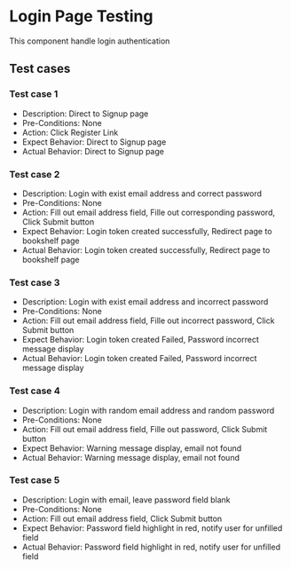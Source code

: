 # Login Page Testing
This component handle login authentication

## Test cases
### Test case 1
- Description: Direct to Signup page
- Pre-Conditions: None
- Action: Click Register Link
- Expect Behavior: Direct to Signup page
- Actual Behavior: Direct to Signup page

### Test case 2
- Description: Login with exist email address and correct password
- Pre-Conditions: None
- Action: Fill out email address field, Fille out corresponding password, Click Submit button
- Expect Behavior: Login token created successfully, Redirect page to bookshelf page
- Actual Behavior: Login token created successfully, Redirect page to bookshelf page

### Test case 3
- Description: Login with exist email address and incorrect password
- Pre-Conditions: None
- Action: Fill out email address field, Fille out incorrect password, Click Submit button
- Expect Behavior: Login token created Failed, Password incorrect message display
- Actual Behavior: Login token created Failed, Password incorrect message display

### Test case 4
- Description: Login with random email address and random password
- Pre-Conditions: None
- Action: Fill out email address field, Fille out password, Click Submit button
- Expect Behavior: Warning message display, email not found
- Actual Behavior: Warning message display, email not found

### Test case 5
- Description: Login with email, leave password field blank
- Pre-Conditions: None
- Action: Fill out email address field, Click Submit button
- Expect Behavior: Password field highlight in red, notify user for unfilled field
- Actual Behavior: Password field highlight in red, notify user for unfilled field